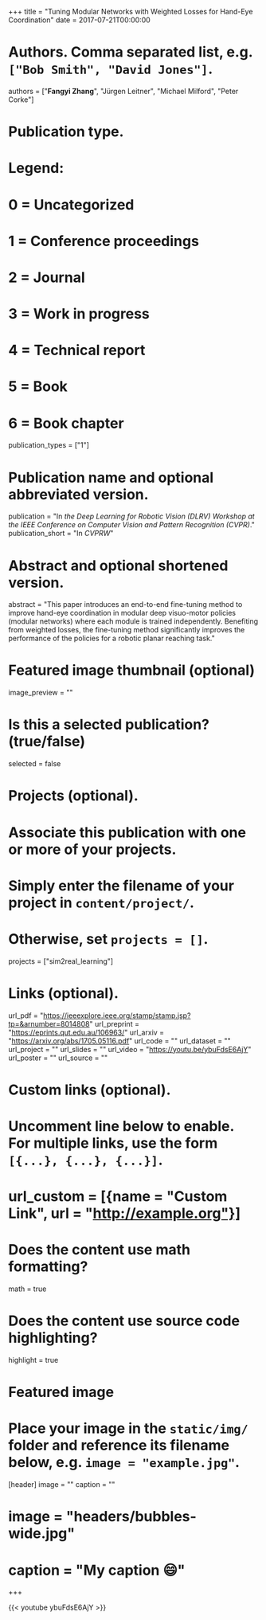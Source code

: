+++
title = "Tuning Modular Networks with Weighted Losses for Hand-Eye Coordination"
date = 2017-07-21T00:00:00

# Authors. Comma separated list, e.g. `["Bob Smith", "David Jones"]`.
authors = ["**Fangyi Zhang**", "Jürgen Leitner", "Michael Milford", "Peter Corke"]

# Publication type.
# Legend:
# 0 = Uncategorized
# 1 = Conference proceedings
# 2 = Journal
# 3 = Work in progress
# 4 = Technical report
# 5 = Book
# 6 = Book chapter
publication_types = ["1"]

# Publication name and optional abbreviated version.
publication = "In *the Deep Learning for Robotic Vision (DLRV) Workshop at the IEEE Conference on Computer Vision and Pattern Recognition (CVPR)*."
publication_short = "In *CVPRW*"

# Abstract and optional shortened version.
abstract = "This paper introduces an end-to-end fine-tuning method to improve hand-eye coordination in modular deep visuo-motor policies (modular networks) where each module is trained independently. Benefiting from weighted losses, the fine-tuning method significantly improves the performance of the policies for a robotic planar reaching task."

# Featured image thumbnail (optional)
image_preview = ""

# Is this a selected publication? (true/false)
selected = false

# Projects (optional).
#   Associate this publication with one or more of your projects.
#   Simply enter the filename of your project in `content/project/`.
#   Otherwise, set `projects = []`.
projects = ["sim2real_learning"]

# Links (optional).
url_pdf = "https://ieeexplore.ieee.org/stamp/stamp.jsp?tp=&arnumber=8014808"
url_preprint = "https://eprints.qut.edu.au/106963/"
url_arxiv = "https://arxiv.org/abs/1705.05116.pdf"
url_code = ""
url_dataset = ""
url_project = ""
url_slides = ""
url_video = "https://youtu.be/ybuFdsE6AjY"
url_poster = ""
url_source = ""

# Custom links (optional).
#   Uncomment line below to enable. For multiple links, use the form `[{...}, {...}, {...}]`.
# url_custom = [{name = "Custom Link", url = "http://example.org"}]

# Does the content use math formatting?
math = true

# Does the content use source code highlighting?
highlight = true

# Featured image
# Place your image in the `static/img/` folder and reference its filename below, e.g. `image = "example.jpg"`.
[header]
image = ""
caption = ""

# image = "headers/bubbles-wide.jpg"
# caption = "My caption :smile:"

+++

{{< youtube ybuFdsE6AjY >}}

<!-- More detail can easily be written here using *Markdown* and $\rm \LaTeX$ math code. -->
